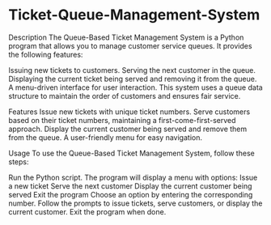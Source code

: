 # Ticket-Queue-Management-System

Description
The Queue-Based Ticket Management System is a Python program that allows you to manage customer service queues. It provides the following features:

Issuing new tickets to customers.
Serving the next customer in the queue.
Displaying the current ticket being served and removing it from the queue.
A menu-driven interface for user interaction.
This system uses a queue data structure to maintain the order of customers and ensures fair service.

Features
Issue new tickets with unique ticket numbers.
Serve customers based on their ticket numbers, maintaining a first-come-first-served approach.
Display the current customer being served and remove them from the queue.
A user-friendly menu for easy navigation.


Usage
To use the Queue-Based Ticket Management System, follow these steps:

Run the Python script.
The program will display a menu with options:
Issue a new ticket
Serve the next customer
Display the current customer being served
Exit the program
Choose an option by entering the corresponding number.
Follow the prompts to issue tickets, serve customers, or display the current customer.
Exit the program when done.

